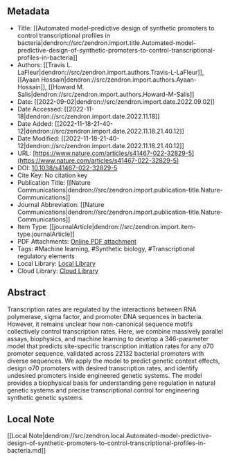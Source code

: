 ## Metadata

- Title: [[Automated model-predictive design of synthetic promoters to control transcriptional profiles in bacteria|dendron://src/zendron.import.title.Automated-model-predictive-design-of-synthetic-promoters-to-control-transcriptional-profiles-in-bacteria]]
- Authors: [[Travis L. LaFleur|dendron://src/zendron.import.authors.Travis-L-LaFleur]], [[Ayaan Hossain|dendron://src/zendron.import.authors.Ayaan-Hossain]], [[Howard M. Salis|dendron://src/zendron.import.authors.Howard-M-Salis]]
- Date: [[2022-09-02|dendron://src/zendron.import.date.2022.09.02]]
- Date Accessed: [[2022-11-18|dendron://src/zendron.import.date.2022.11.18]]
- Date Added: [[2022-11-18-21-40-12|dendron://src/zendron.import.date.2022.11.18.21.40.12]]
- Date Modified: [[2022-11-18-21-40-12|dendron://src/zendron.import.date.2022.11.18.21.40.12]]
- URL: [https://www.nature.com/articles/s41467-022-32829-5](https://www.nature.com/articles/s41467-022-32829-5)
- DOI: [10.1038/s41467-022-32829-5](http://doi.org/10.1038/s41467-022-32829-5)
- Cite Key: No citation key
- Publication Title: [[Nature Communications|dendron://src/zendron.import.publication-title.Nature-Communications]]
- Journal Abbreviation: [[Nature Communications|dendron://src/zendron.import.publication-title.Nature-Communications]]
- Item Type: [[journalArticle|dendron://src/zendron.import.item-type.journalArticle]]
- PDF Attachments: [Online PDF attachment](https://www.zotero.org/groups/9025336/mjvolk3/items/9025336/attachment/QM6YIXDX/reader)
- Tags: #Machine learning, #Synthetic biology, #Transcriptional regulatory elements
- Local Library: [Local Library](zotero://select/items/9025336)
- Cloud Library: [Cloud Library](https://www.zotero.org/groups/9025336/mjvolk3/library)

## Abstract
Transcription rates are regulated by the interactions between RNA polymerase, sigma factor, and promoter DNA sequences in bacteria. However, it remains unclear how non-canonical sequence motifs collectively control transcription rates. Here, we combine massively parallel assays, biophysics, and machine learning to develop a 346-parameter model that predicts site-specific transcription initiation rates for any σ70 promoter sequence, validated across 22132 bacterial promoters with diverse sequences. We apply the model to predict genetic context effects, design σ70 promoters with desired transcription rates, and identify undesired promoters inside engineered genetic systems. The model provides a biophysical basis for understanding gene regulation in natural genetic systems and precise transcriptional control for engineering synthetic genetic systems.

## Local Note
[[Local Note|dendron://src/zendron.local.Automated-model-predictive-design-of-synthetic-promoters-to-control-transcriptional-profiles-in-bacteria.md]]
